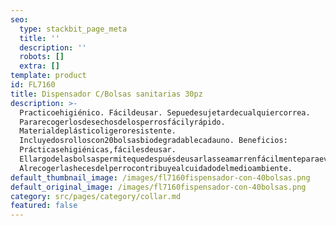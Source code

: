 ```yaml
---
seo:
  type: stackbit_page_meta
  title: ''
  description: ''
  robots: []
  extra: []
template: product
id: FL7160
title: Dispensador C/Bolsas sanitarias 30pz
description: >-
  Practicoehigiénico. Fácildeusar. Sepuedesujetardecualquiercorrea.
  Pararecogerlosdesechosdelosperrosfácilyrápido.
  Materialdeplásticoligeroresistente.
  Incluyedosrolloscon20bolsasbiodegradablecadauno. Beneficios:
  Prácticasehigiénicas,fácilesdeusar.
  Ellargodelasbolsaspermitequedespuésdeusarlasseamarrenfácilmenteparaevitarfugasyolores.
  Alrecogerlashecesdelperrocontribuyealcuidadodelmedioambiente.
default_thumbnail_image: /images/fl7160fispensador-con-40bolsas.png
default_original_image: /images/fl7160fispensador-con-40bolsas.png
category: src/pages/category/collar.md
featured: false
---
```

